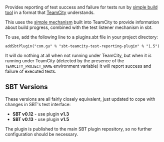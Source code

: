 Provides reporting of test success and failure for tests run by
[simple build tool](https://github.com/harrah/xsbt)
in a format
that [TeamCity](http://www.jetbrains.com/teamcity) understands.

This uses the [simple mechanism](http://confluence.jetbrains.net/display/TCD65/Build+Script+Interaction+with+TeamCity)
built into TeamCity to provide information about build progress, combined with the test listener
mechanism in sbt.

To use, add the following line to a plugins.sbt file in your project directory:

```
addSbtPlugin("com.gu" % "sbt-teamcity-test-reporting-plugin" % "1.5")
```

It will do nothing at all when not running under TeamCity, but
when it _is_ running under TeamCity (detected by the presence of the `TEAMCITY_PROJECT_NAME` environment variable)
it will report success and failure of executed tests.


SBT Versions
------------

These versions are all fairly closely equivalent, just updated to cope with changes in SBT's test interface:

* **SBT v0.12** - use plugin **v1.3**
* **SBT v0.13** - use plugin **v1.5**

The plugin is published to the main SBT plugin repository, so no further configuration should be necessary. 
